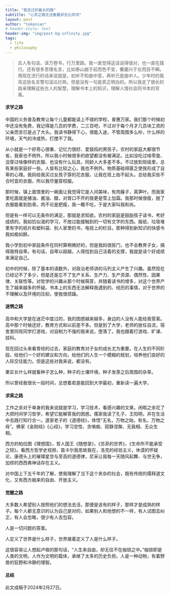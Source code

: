 ```yaml
---
title: "我走过的最长的路"
subtitle: "心灵之路无法衡量却无比坎坷"
layout: post
author: "tokenian"
# header-style: text
header-img: "img/post-bg-infinity.jpg"
tags:
  - life
  - philosophy
---
```

> 古人有句话，读万卷书，行万里路。我一直觉得这话说得很对，也一直在践行。还有很多至理名言，比如泰山崩于前而色不变，麋鹿兴于左而目不瞬。用现在流行的话来说就是，初听不知曲中意，再听已是曲中人。少年时的我背这些名言警句滚瓜烂熟，但是没有一句是真正明白的。所以我走了很长的路来理解这些古人的智慧，理解书本上的知识，理解人情社会同书本的背离。



#### 求学之路

中国的义务普及教育让每个儿童都能读上不错的学校，普惠万家。我们那个时候初中还没有免费，我记得是几百的学费，二三百吧，不过对于每个月才几百块工资的父亲而言已是占了大头。我读书静得下心，很能入迷，不管周围多么吵，什么样的环境，天气的冷或热，打搅不了我。

从小就是一个好奇心很重、记忆力很好、爱鼓捣的男孩子。农村的家庭大都很节省，我家也不例外，所以我小时候很多的欲望都没有被满足。比如没吃过啥零食、没穿过啥像样的衣服、也没有什么玩具，同龄人大多差不多。不过放到班级里，总有某些家庭好一些。人皆有比较之心，我也不例外。物质基础得匮乏使我形成了自卑的心理。我妈给我买过女孩子穿的花衣服，让我在班上抬不起头。总给我买些不合时宜的衣服，所以我尽量穿校服。

那时候，镇上面馆里的一碗面让我觉得它是人间美味，有肉臊子，莴笋叶。而我家里吃面就是猪油、酱油、醋，对胃口不开的我更是雪上加霜。我那时候很瘦，脱了衣服能看到肋骨。肉不论是肥瘦，我一概不吃，于是大家叫我和尚。

但是有一样可以无条件的满足，那就是求知欲。农村的家庭是鼓励孩子读书，考好成绩的。我如饥似渴的学习，不放过能接触到的一切有文字的东西。报纸、垃圾堆里有字的纸片和塑料袋、别人家里的书，电视上的栏目。那种得到新知识的快感令我如痴如醉。

我小学到初中家庭条件在同村算稍微好的，但是我妈很抠门，也不会教育子女，搞得我特自卑。有句话，自卑以超越，人得找到自己活着的支撑，我就是读个好成绩来满足自己。

初中的时候，除了基本的语数外，对政治老师讲的马列主义产生了兴趣。虽然现在已经记不了多少，但是还是忘不了生产关系、生产力、生产资源、偶然性、因果律、关联性等。对哲学的兴趣从那个时候萌芽，并随着读书的增多，对这个世界产生了越来越多的怀疑。书本上的东西无法解释我遇到的、经历的事情，对于世界的不理解以及环境的压抑，使我很烦躁。

#### 迷惘之路

高中和大学是在迷茫中度过的，我的困惑越来越多，身边的人没有人能给我答案。高中那个时候还好，教育方式和以前差不多。但是到了大学，老师的放任自流，宿舍里同班同学打游戏，对自制力不强的我来说，堕落了。我也跟着打游戏、旷课、挂科。

现在回过头来看曾经的过去，家庭的教育对子女的成长尤为重要。在人生的不同阶段，给他们一个好的建议和方向，给他们的人生一个模糊的规划，培养他们良好的人际交往能力。但是这些对我来说，都没有。

果实长什么样就看种子怎么种，种子的土壤环境，种子发芽之后周围的杂草。

所以曾经我很长一段时间，总想着若是能回到大学最初，重新读一遍大学。

#### 求索之路

工作之余对于单身的我来说就是学习，学习技术，看感兴趣的文章。闲暇之余花了大把时间学习哲学，希望它能解答我的困惑。儒家我读了孔子、王阳明，并在生活中去践行知行合一。道家老子的《道德经》，体悟“无名，万物之始，有名，万物之母”。佛家《金刚经》《心经》，学习空性、贪嗔痴、寂静涅槃、无我相、无众生相。

西方的柏拉图《理想国》，哲人国王《随想录》，《苏菲的世界》，《生命所不能承受之轻》。看西方哲学史视频，笛卡尔我思故我在，洛克的经验主义，休谟的怀疑论，康德头上的璀璨星空与至高的道德律，尼采让我每一天随风起舞、与世无争，加缪的西西弗神话存在主义。

对中国上下五千年的了解，使我理解了当下这个夹杂的社会，既有传统的儒释道文化，又有西方舶来的自由、开放主义。

#### 觉醒之路

大多数人希望别人按照他们的想法去活，那便是该有的样子，那样才是成熟的样子。每个人都无意识的认为自己是对的，如果别人和他想的不一样，有人试图去纠正，有人会忽略，很少有人去包容。

人是一切问题的答案。

人定义了世界是什么样子，世界接着定义了人是什么样子。

这很容易让人想起卢梭的那句话，“人生来自由，却无往不在枷锁之中。”枷锁即是人类的文明，人作为文明的载体，承继了太多的历史负担。人是一种动物，有着野兽的狂野和冷静的理智。

#### 总结





此文成稿于2024年2月27日。

